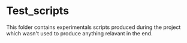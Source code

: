 # Test_scripts

This folder contains experimentals scripts produced during the project which wasn't used to produce anything relavant in the end.